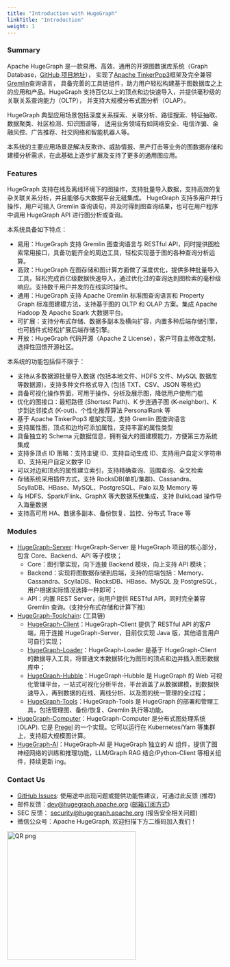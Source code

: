```yaml
---
title: "Introduction with HugeGraph"
linkTitle: "Introduction"
weight: 1
---
```


### Summary

Apache HugeGraph 是一款易用、高效、通用的开源图数据库系统（Graph Database，[GitHub 项目地址](https://github.com/apache/hugegraph)），
实现了[Apache TinkerPop3](https://tinkerpop.apache.org)框架及完全兼容[Gremlin](https://tinkerpop.apache.org/gremlin.html)查询语言，
具备完善的工具链组件，助力用户轻松构建基于图数据库之上的应用和产品。HugeGraph 支持百亿以上的顶点和边快速导入，并提供毫秒级的关联关系查询能力（OLTP），
并支持大规模分布式图分析（OLAP）。

HugeGraph 典型应用场景包括深度关系探索、关联分析、路径搜索、特征抽取、数据聚类、社区检测、知识图谱等，
适用业务领域有如网络安全、电信诈骗、金融风控、广告推荐、社交网络和智能机器人等。

本系统的主要应用场景是解决反欺诈、威胁情报、黑产打击等业务的图数据存储和建模分析需求，在此基础上逐步扩展及支持了更多的通用图应用。

### Features

HugeGraph 支持在线及离线环境下的图操作，支持批量导入数据，支持高效的复杂关联关系分析，并且能够与大数据平台无缝集成。
HugeGraph 支持多用户并行操作，用户可输入 Gremlin 查询语句，并及时得到图查询结果，也可在用户程序中调用 HugeGraph API 进行图分析或查询。

本系统具备如下特点：  

- 易用：HugeGraph 支持 Gremlin 图查询语言与 RESTful API，同时提供图检索常用接口，具备功能齐全的周边工具，轻松实现基于图的各种查询分析运算。
- 高效：HugeGraph 在图存储和图计算方面做了深度优化，提供多种批量导入工具，轻松完成百亿级数据快速导入，通过优化过的查询达到图检索的毫秒级响应。支持数千用户并发的在线实时操作。
- 通用：HugeGraph 支持 Apache Gremlin 标准图查询语言和 Property Graph 标准图建模方法，支持基于图的 OLTP 和 OLAP 方案。集成 Apache Hadoop 及 Apache Spark 大数据平台。
- 可扩展：支持分布式存储、数据多副本及横向扩容，内置多种后端存储引擎，也可插件式轻松扩展后端存储引擎。
- 开放：HugeGraph 代码开源（Apache 2 License），客户可自主修改定制，选择性回馈开源社区。

本系统的功能包括但不限于：

- 支持从多数据源批量导入数据 (包括本地文件、HDFS 文件、MySQL 数据库等数据源)，支持多种文件格式导入 (包括 TXT、CSV、JSON 等格式)
- 具备可视化操作界面，可用于操作、分析及展示图，降低用户使用门槛
- 优化的图接口：最短路径 (Shortest Path)、K 步连通子图 (K-neighbor)、K 步到达邻接点 (K-out)、个性化推荐算法 PersonalRank 等
- 基于 Apache TinkerPop3 框架实现，支持 Gremlin 图查询语言
- 支持属性图，顶点和边均可添加属性，支持丰富的属性类型
- 具备独立的 Schema 元数据信息，拥有强大的图建模能力，方便第三方系统集成
- 支持多顶点 ID 策略：支持主键 ID、支持自动生成 ID、支持用户自定义字符串 ID、支持用户自定义数字 ID	
- 可以对边和顶点的属性建立索引，支持精确查询、范围查询、全文检索	
- 存储系统采用插件方式，支持 RocksDB(单机/集群)、Cassandra、ScyllaDB、HBase、MySQL、PostgreSQL、Palo 以及 Memory 等
- 与 HDFS、Spark/Flink、GraphX 等大数据系统集成，支持 BulkLoad 操作导入海量数据
- 支持高可用 HA、数据多副本、备份恢复、监控、分布式 Trace 等

### Modules

- [HugeGraph-Server](/cn/docs/quickstart/hugegraph/hugegraph-server): HugeGraph-Server 是 HugeGraph 项目的核心部分，包含 Core、Backend、API 等子模块；
  - Core：图引擎实现，向下连接 Backend 模块，向上支持 API 模块；
  - Backend：实现将图数据存储到后端，支持的后端包括：Memory、Cassandra、ScyllaDB、RocksDB、HBase、MySQL 及 PostgreSQL，用户根据实际情况选择一种即可；
  - API：内置 REST Server，向用户提供 RESTful API，同时完全兼容 Gremlin 查询。(支持分布式存储和计算下推)
- [HugeGraph-Toolchain](https://github.com/apache/hugegraph-toolchain): (工具链)
  - [HugeGraph-Client](/cn/docs/quickstart/client/hugegraph-client)：HugeGraph-Client 提供了 RESTful API 的客户端，用于连接 HugeGraph-Server，目前仅实现 Java 版，其他语言用户可自行实现；
  - [HugeGraph-Loader](/cn/docs/quickstart/toolchain/hugegraph-loader)：HugeGraph-Loader 是基于 HugeGraph-Client 的数据导入工具，将普通文本数据转化为图形的顶点和边并插入图形数据库中；
  - [HugeGraph-Hubble](/cn/docs/quickstart/toolchain/hugegraph-hubble)：HugeGraph-Hubble 是 HugeGraph 的 Web 
可视化管理平台，一站式可视化分析平台，平台涵盖了从数据建模，到数据快速导入，再到数据的在线、离线分析、以及图的统一管理的全过程；
  - [HugeGraph-Tools](/cn/docs/quickstart/toolchain/hugegraph-tools)：HugeGraph-Tools 是 HugeGraph 的部署和管理工具，包括管理图、备份/恢复、Gremlin 执行等功能。
- [HugeGraph-Computer](/cn/docs/quickstart/computing/hugegraph-computer)：HugeGraph-Computer 是分布式图处理系统 (OLAP). 
  它是 [Pregel](https://kowshik.github.io/JPregel/pregel_paper.pdf) 的一个实现。它可以运行在 Kubernetes/Yarn 
  等集群上，支持超大规模图计算。
- [HugeGraph-AI](/cn/docs/quickstart/hugegraph-ai)：HugeGraph-AI 是 HugeGraph 独立的 AI 
  组件，提供了图神经网络的训练和推理功能，LLM/Graph RAG 结合/Python-Client 等相关组件，持续更新 ing。

### Contact Us

- [GitHub Issues](https://github.com/apache/incubator-hugegraph/issues): 使用途中出现问题或提供功能性建议，可通过此反馈 (推荐)
- 邮件反馈：[dev@hugegraph.apache.org](mailto:dev@hugegraph.apache.org) ([邮箱订阅方式](https://hugegraph.apache.org/docs/contribution-guidelines/subscribe/))
- SEC 反馈： [security@hugegraph.apache.org](mailto:security@hugegraph.apache.org) (报告安全相关问题)
- 微信公众号：Apache HugeGraph, 欢迎扫描下方二维码加入我们！

 <img src="https://github.com/apache/hugegraph-doc/blob/master/assets/images/wechat.png?raw=true" alt="QR png" width="300"/>
